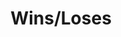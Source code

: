 ---
pid: ch278
title: Wins/Loses
location_transcription: Center of Philadelphia
coordinates: "[-75.1657883, 39.9523789]"
zipcode: '19121'
gen_neighborhood: North Philadelphia
neighborhood: Brewerytown
outside_phl: 
age: '18'
age_range: 13-19
instagram: 
image_file_name: ch_278.jpg
proposal_transcription: Meek Mill
topic: Person,Music,Pop Culture
topic_summary: 0, 0, 0
type: Image
keywords_other: 
credit: Semaj Williams
image_labels: 
twitter: 
facebook: 
permalink: "/monuments/ch278/"
layout: item-page
---